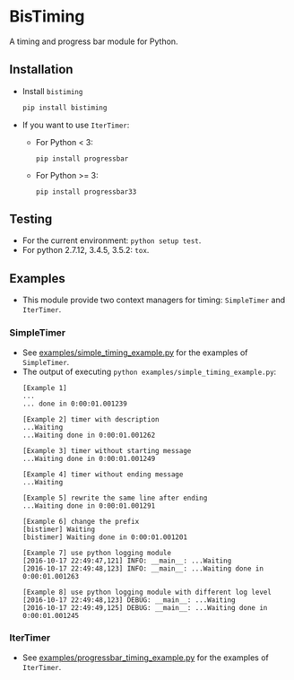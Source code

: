 # BisTiming
A timing and progress bar module for Python.

## Installation
- Install `bistiming`
  ```bash
  pip install bistiming
  ```

- If you want to use `IterTimer`:
  - For Python < 3:

    ```
    pip install progressbar
    ```
  - For Python >= 3:

    ```
    pip install progressbar33
    ```

## Testing
- For the current environment: `python setup test`.
- For python 2.7.12, 3.4.5, 3.5.2: `tox`.

## Examples
- This module provide two context managers for timing: `SimpleTimer` and `IterTimer`.

### SimpleTimer
- See [examples/simple_timing_example.py](examples/simple_timing_example.py) for the examples of `SimpleTimer`.
- The output of executing `python examples/simple_timing_example.py`:
  ```
  [Example 1]
  ...
  ... done in 0:00:01.001239

  [Example 2] timer with description
  ...Waiting
  ...Waiting done in 0:00:01.001262

  [Example 3] timer without starting message
  ...Waiting done in 0:00:01.001249

  [Example 4] timer without ending message
  ...Waiting

  [Example 5] rewrite the same line after ending
  ...Waiting done in 0:00:01.001291

  [Example 6] change the prefix
  [bistimer] Waiting
  [bistimer] Waiting done in 0:00:01.001201

  [Example 7] use python logging module
  [2016-10-17 22:49:47,121] INFO: __main__: ...Waiting
  [2016-10-17 22:49:48,123] INFO: __main__: ...Waiting done in 0:00:01.001263

  [Example 8] use python logging module with different log level
  [2016-10-17 22:49:48,123] DEBUG: __main__: ...Waiting
  [2016-10-17 22:49:49,125] DEBUG: __main__: ...Waiting done in 0:00:01.001245
  ```

### IterTimer
- See [examples/progressbar_timing_example.py](examples/progressbar_timing_example.py) for the examples of `IterTimer`.

